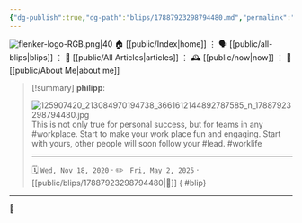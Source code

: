 ```yaml
---
{"dg-publish":true,"dg-path":"blips/17887923298794480.md","permalink":"/blips/17887923298794480/","title":"philipp on instagram @ 2020-11-18","created":"2020-11-18T14:00:00","updated":"2025-05-02T17:43:08"}
---
```



<div class="transclusion internal-embed is-loaded"><div class="markdown-embed">




![flenker-logo-RGB.png|40](/img/user/attachments/flenker-logo-RGB.png)
🏠 [[public/Index\|home]]  ⋮ 🗣️ [[public/all-blips\|blips]] ⋮  📝 [[public/All Articles\|articles]]  ⋮ 🕰️ [[public/now\|now]] ⋮ 🪪 [[public/About Me\|about me]]


</div></div>


> [!summary] **philipp**:
>
> ![125907420_213084970194738_3661612144892787585_n_17887923298794480.jpg](/img/user/attachments/125907420_213084970194738_3661612144892787585_n_17887923298794480.jpg)
> This is not only true for personal success, but for teams in any #workplace. Start to make your work place fun and engaging. Start with yours, other people will soon follow your #lead. #worklife
> - - -
>
> 🗓️ <code>Wed, Nov 18, 2020</code>  · ✏️ <code> Fri, May 2, 2025</code>  · [[public/blips/17887923298794480\|🔗]]
{ #blip}


- - -

 👾
